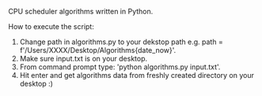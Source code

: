 CPU scheduler algorithms written in Python.

How to execute the script:
1. Change path in algorithms.py to your dekstop path e.g. path = f'/Users/XXXX/Desktop/Algorithms{date_now}'.
2. Make sure input.txt is on your desktop.
3. From command prompt type: 'python algorithms.py input.txt'.
4. Hit enter and get algorithms data from freshly created directory on your desktop :)
